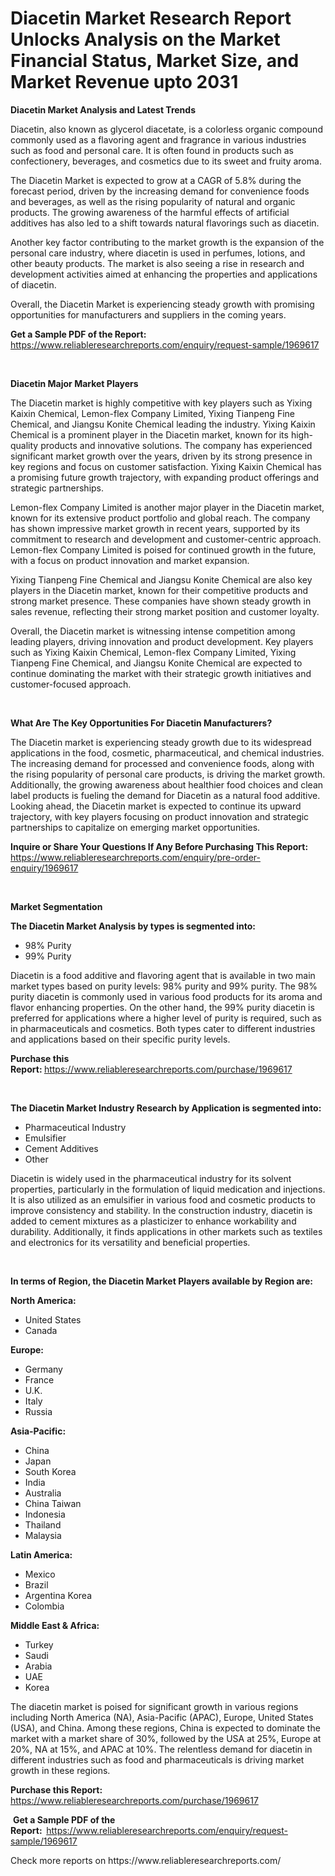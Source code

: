 <p><h1>Diacetin Market Research Report Unlocks Analysis on the Market Financial Status, Market Size, and Market Revenue upto 2031</h1></p><p><strong>Diacetin Market Analysis and Latest Trends</strong></p>
<p><p>Diacetin, also known as glycerol diacetate, is a colorless organic compound commonly used as a flavoring agent and fragrance in various industries such as food and personal care. It is often found in products such as confectionery, beverages, and cosmetics due to its sweet and fruity aroma.</p><p>The Diacetin Market is expected to grow at a CAGR of 5.8% during the forecast period, driven by the increasing demand for convenience foods and beverages, as well as the rising popularity of natural and organic products. The growing awareness of the harmful effects of artificial additives has also led to a shift towards natural flavorings such as diacetin.</p><p>Another key factor contributing to the market growth is the expansion of the personal care industry, where diacetin is used in perfumes, lotions, and other beauty products. The market is also seeing a rise in research and development activities aimed at enhancing the properties and applications of diacetin.</p><p>Overall, the Diacetin Market is experiencing steady growth with promising opportunities for manufacturers and suppliers in the coming years.</p></p>
<p><strong>Get a Sample PDF of the Report:&nbsp;</strong> <a href="https://www.reliableresearchreports.com/enquiry/request-sample/1969617">https://www.reliableresearchreports.com/enquiry/request-sample/1969617</a></p>
<p>&nbsp;</p>
<p><strong>Diacetin Major Market Players</strong></p>
<p><p>The Diacetin market is highly competitive with key players such as Yixing Kaixin Chemical, Lemon-flex Company Limited, Yixing Tianpeng Fine Chemical, and Jiangsu Konite Chemical leading the industry. Yixing Kaixin Chemical is a prominent player in the Diacetin market, known for its high-quality products and innovative solutions. The company has experienced significant market growth over the years, driven by its strong presence in key regions and focus on customer satisfaction. Yixing Kaixin Chemical has a promising future growth trajectory, with expanding product offerings and strategic partnerships.</p><p>Lemon-flex Company Limited is another major player in the Diacetin market, known for its extensive product portfolio and global reach. The company has shown impressive market growth in recent years, supported by its commitment to research and development and customer-centric approach. Lemon-flex Company Limited is poised for continued growth in the future, with a focus on product innovation and market expansion.</p><p>Yixing Tianpeng Fine Chemical and Jiangsu Konite Chemical are also key players in the Diacetin market, known for their competitive products and strong market presence. These companies have shown steady growth in sales revenue, reflecting their strong market position and customer loyalty.</p><p>Overall, the Diacetin market is witnessing intense competition among leading players, driving innovation and product development. Key players such as Yixing Kaixin Chemical, Lemon-flex Company Limited, Yixing Tianpeng Fine Chemical, and Jiangsu Konite Chemical are expected to continue dominating the market with their strategic growth initiatives and customer-focused approach.</p></p>
<p>&nbsp;</p>
<p><strong>What Are The Key Opportunities For Diacetin Manufacturers?</strong></p>
<p><p>The Diacetin market is experiencing steady growth due to its widespread applications in the food, cosmetic, pharmaceutical, and chemical industries. The increasing demand for processed and convenience foods, along with the rising popularity of personal care products, is driving the market growth. Additionally, the growing awareness about healthier food choices and clean label products is fueling the demand for Diacetin as a natural food additive. Looking ahead, the Diacetin market is expected to continue its upward trajectory, with key players focusing on product innovation and strategic partnerships to capitalize on emerging market opportunities.</p></p>
<p><strong>Inquire or Share Your Questions If Any Before Purchasing This Report:</strong> <a href="https://www.reliableresearchreports.com/enquiry/pre-order-enquiry/1969617">https://www.reliableresearchreports.com/enquiry/pre-order-enquiry/1969617</a></p>
<p>&nbsp;</p>
<p><strong>Market Segmentation</strong></p>
<p><strong>The Diacetin Market Analysis by types is segmented into:</strong></p>
<p><ul><li>98% Purity</li><li>99% Purity</li></ul></p>
<p><p>Diacetin is a food additive and flavoring agent that is available in two main market types based on purity levels: 98% purity and 99% purity. The 98% purity diacetin is commonly used in various food products for its aroma and flavor enhancing properties. On the other hand, the 99% purity diacetin is preferred for applications where a higher level of purity is required, such as in pharmaceuticals and cosmetics. Both types cater to different industries and applications based on their specific purity levels.</p></p>
<p><strong>Purchase this Report:&nbsp;</strong><a href="https://www.reliableresearchreports.com/purchase/1969617">https://www.reliableresearchreports.com/purchase/1969617</a></p>
<p>&nbsp;</p>
<p><strong>The Diacetin Market Industry Research by Application is segmented into:</strong></p>
<p><ul><li>Pharmaceutical Industry</li><li>Emulsifier</li><li>Cement Additives</li><li>Other</li></ul></p>
<p><p>Diacetin is widely used in the pharmaceutical industry for its solvent properties, particularly in the formulation of liquid medication and injections. It is also utilized as an emulsifier in various food and cosmetic products to improve consistency and stability. In the construction industry, diacetin is added to cement mixtures as a plasticizer to enhance workability and durability. Additionally, it finds applications in other markets such as textiles and electronics for its versatility and beneficial properties.</p></p>
<p>&nbsp;</p>
<p><strong>In terms of Region, the Diacetin Market Players available by Region are:</strong></p>
<p>
    <p> <strong> North America: </strong>
        <ul>
            <li>United States</li>
            <li>Canada</li>
        </ul>
        </p> 
    <p> <strong> Europe: </strong>
        <ul>
            <li>Germany</li>
            <li>France</li>
            <li>U.K.</li>
            <li>Italy</li>
            <li>Russia</li>
        </ul>
        </p> 
    <p> <strong> Asia-Pacific: </strong>
        <ul>
            <li>China</li>
            <li>Japan</li>
            <li>South Korea</li>
            <li>India</li>
            <li>Australia</li>
            <li>China Taiwan</li>
            <li>Indonesia</li>
            <li>Thailand</li>
            <li>Malaysia</li>
        </ul>
        </p> 
    <p> <strong> Latin America: </strong>
        <ul>
            <li>Mexico</li>
            <li>Brazil</li>
            <li>Argentina Korea</li>
            <li>Colombia</li>
        </ul>
        </p> 
    <p> <strong> Middle East & Africa: </strong>
        <ul>
            <li>Turkey</li>
            <li>Saudi</li>
            <li>Arabia</li>
            <li>UAE</li>
            <li>Korea</li>
        </ul>
    </p>
    </p>
<p><p>The diacetin market is poised for significant growth in various regions including North America (NA), Asia-Pacific (APAC), Europe, United States (USA), and China. Among these regions, China is expected to dominate the market with a market share of 30%, followed by the USA at 25%, Europe at 20%, NA at 15%, and APAC at 10%. The relentless demand for diacetin in different industries such as food and pharmaceuticals is driving market growth in these regions.</p></p>
<p><strong>Purchase this Report: </strong><a href="https://www.reliableresearchreports.com/purchase/1969617">https://www.reliableresearchreports.com/purchase/1969617</a></p>
<p>&nbsp;<strong>Get a Sample PDF of the Report:&nbsp;&nbsp;</strong><a href="https://www.reliableresearchreports.com/enquiry/request-sample/1969617">https://www.reliableresearchreports.com/enquiry/request-sample/1969617</a></p>
<p><strong></strong></p>
<p>Check more reports on https://www.reliableresearchreports.com/</p>